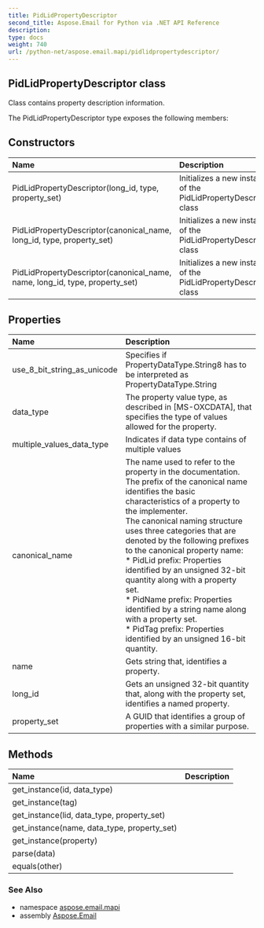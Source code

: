 ```yaml
---
title: PidLidPropertyDescriptor
second_title: Aspose.Email for Python via .NET API Reference
description: 
type: docs
weight: 740
url: /python-net/aspose.email.mapi/pidlidpropertydescriptor/
---
```


## PidLidPropertyDescriptor class

Class contains property description information.

The PidLidPropertyDescriptor type exposes the following members:
## Constructors
| Name | Description |
| :- | :- |
|PidLidPropertyDescriptor(long_id, type, property_set)|Initializes a new instance of the PidLidPropertyDescriptor class|
|PidLidPropertyDescriptor(canonical_name, long_id, type, property_set)|Initializes a new instance of the PidLidPropertyDescriptor class|
|PidLidPropertyDescriptor(canonical_name, name, long_id, type, property_set)|Initializes a new instance of the PidLidPropertyDescriptor class|
## Properties
| Name | Description |
| :- | :- |
|use_8_bit_string_as_unicode|Specifies if PropertyDataType.String8 has to be interpreted as PropertyDataType.String|
|data_type|The property value type, as described in [MS-OXCDATA], that specifies the type of values allowed for the property.|
|multiple_values_data_type|Indicates if data type contains of multiple values|
|canonical_name|The name used to refer to the property in the documentation.<br/>            The prefix of the canonical name identifies the basic characteristics of a property to the implementer. <br/>            The canonical naming structure uses three categories that are denoted by the following prefixes to the canonical property name: <br/>            * PidLid prefix: Properties identified by an unsigned 32-bit quantity along with a property set. <br/>            * PidName prefix: Properties identified by a string name along with a property set.<br/>            * PidTag prefix: Properties identified by an unsigned 16-bit quantity.|
|name|Gets string that, identifies a property.|
|long_id|Gets an unsigned 32-bit quantity that, along with the property set, identifies a named property.|
|property_set|A GUID that identifies a group of properties with a similar purpose.|
## Methods
| Name | Description |
| :- | :- |
|get_instance(id, data_type)|  |
|get_instance(tag)|  |
|get_instance(lid, data_type, property_set)|  |
|get_instance(name, data_type, property_set)|  |
|get_instance(property)|  |
|parse(data)|  |
|equals(other)|  |

### See Also

* namespace [aspose.email.mapi](/email/python-net/aspose.email.mapi/)
* assembly [Aspose.Email](/email/python-net/)

